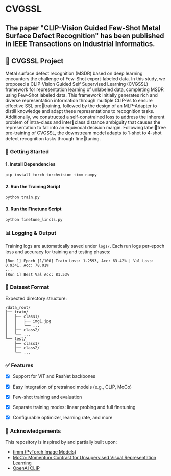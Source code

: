 # CVGSSL

## The paper "CLIP-Vision Guided Few-Shot Metal Surface Defect Recognition" has been published in IEEE Transactions on Industrial Informatics.


## 🧠 CVGSSL Project  
Metal surface defect recognition (MSDR) based on deep learning encounters the challenge of Few-Shot expert-labeled data. In this study, we proposed a CLIP-Vision Guided Self Supervised Learning (CVGSSL) framework for representation learning of unlabeled data, completing MSDR using Few-Shot labeled data. This framework initially generates rich and diverse representation information through multiple CLIP-Vs to ensure effective SSL pretraining, followed by the design of an MLP-Adapter to distill knowledge and adapt these representations to recognition tasks. Additionally, we constructed a self-constrained loss to address the inherent problem of intra-class and interclass distance ambiguity that causes the representation to fall into an equivocal decision margin. Following labelfree pre-training of CVGSSL, the downstream model adapts to 1-shot to 4-shot defect recognition tasks through finetuning.

### 🚀 Getting Started

#### 1. Install Dependencies

```bash
pip install torch torchvision timm numpy
```

#### 2. Run the Training Script

```bash
python train.py 
```
#### 3. Run the Finetune Script

```bash
python finetune_lincls.py
```

### 📊 Logging & Output

Training logs are automatically saved under `logs/`. Each run logs per-epoch loss and accuracy for training and testing phases:

```
[Run 1] Epoch [1/100] Train Loss: 1.2593, Acc: 63.42% | Val Loss: 0.9341, Acc: 78.01%
...
[Run 1] Best Val Acc: 81.53%
```

### 📂 Dataset Format

Expected directory structure:

```
/data_root/
├── train/
│   ├── class1/
│   │   ├── img1.jpg
│   │   └── ...
│   ├── class2/
│   └── ...
└── test/
    ├── class1/
    ├── class2/
    └── ...
```


### ✅ Features

* [x] Support for ViT and ResNet backbones
* [x] Easy integration of pretrained models (e.g., CLIP, MoCo)
* [x] Few-shot training and evaluation
* [x] Separate training modes: linear probing and full finetuning
* [x] Configurable optimizer, learning rate, and more


### 📜 Acknowledgements

This repository is inspired by and partially built upon:

* [timm (PyTorch Image Models)](https://github.com/huggingface/pytorch-image-models)
* [MoCo: Momentum Contrast for Unsupervised Visual Representation Learning](https://github.com/facebookresearch/moco)
* [OpenAI CLIP](https://github.com/openai/CLIP)



